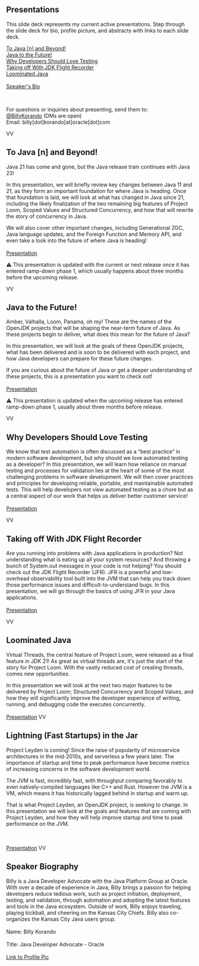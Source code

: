 ## Presentations
This slide deck represents my current active presentations. Step through the slide deck for bio, profile picture, and abstracts with links to each slide deck. 

<a href=#/0/1>To Java [n] and Beyond!</a><br/>
<a href=#/0/2>Java to the Future!</a><br/>
<a href=#/0/3>Why Developers Should Love Testing</a><br/>
<a href=#/0/4>Taking off With JDK Flight Recorder</a><br/>
<a href=#/0/5>Loominated Java</a><br/>
<br/>
<a href=#/0/6>Speaker's Bio</a><br/>


<br/>

For questions or inquiries about presenting, send them to:<br/> 
[@BillyKorando](https://twitter.com/BillyKorando) (DMs are open)<br/>
Email: billy[dot]korando[at]oracle[dot]com

VV

## To Java [n] and Beyond!

Java 21 has come and gone, but the Java release train continues with Java 23!

In this presentation, we will briefly review key changes between Java 11 and 21, as they form an important foundation for where Java is heading. Once that foundation is laid, we will look at what has changed in Java since 21, including the likely finalization of the two remaining big features of Project Loom, Scoped Values and Structured Concurrency, and how that will rewrite the story of concurrency in Java. 

We will also cover other important changes, including Generational ZGC, Java language updates, and the Foreign Function and Memory API, and even take a look into the future of where Java is heading! 
<br/><br/>
[Presentation](to-java-n-and-beyond/)

⚠️ This presentation is updated with the current or next release once it has entered ramp-down phase 1, which usually happens about three months before the upcoming release.

VV

## Java to the Future!
Amber, Valhalla, Loom, Panama, oh my! These are the names of the OpenJDK projects that will be shaping the near-term future of Java. As these projects begin to deliver, what does this mean for the future of Java?

In this presentation, we will look at the goals of these OpenJDK projects, what has been delivered and is soon to be delivered with each project, and how Java developers can prepare for these future changes. 

If you are curious about the future of Java or get a deeper understanding of these projects, this is a presentation you want to check out!
<br/><br/>
[Presentation](java-to-the-future/)

⚠️ This presentation is updated when the upcoming release has entered ramp-down phase 1, usually about three months before release.

VV

## Why Developers Should Love Testing
We know that test automation is often discussed as a “best practice” in modern software development, but why should we love automated testing as a developer? In this presentation, we will learn how reliance on manual testing and processes for validation lies at the heart of some of the most challenging problems in software development. We will then cover practices and principles for developing reliable, portable, and maintainable automated tests. This will help developers not view automated testing as a chore but as a central aspect of our work that helps us deliver better customer service!
<br/><br/>
[Presentation](why-developers-should-love-testing/)

VV

## Taking off With JDK Flight Recorder
Are you running into problems with Java applications in production? Not understanding what is eating up all your system resources? And throwing a bunch of System.out messages in your code is not helping? You should check out the JDK Flight Recorder (JFR). JFR is a powerful and low-overhead observability tool built into the JVM that can help you track down those performance issues and difficult-to-understand bugs. In this presentation, we will go through the basics of using JFR in your Java applications.
<br/><br/>
[Presentation](taking-off-with-jfr/)

VV

## Loominated Java

Virtual Threads, the central feature of Project Loom, were released as a final feature in JDK 21! As great as virtual threads are, it's just the start of the story for Project Loom. With the vastly reduced cost of creating threads, comes new opportunities. 

In this presentation we will look at the next two major features to be delivered by Project Loom; Structured Concurrency and Scoped Values, and how they will significantly improve the developer experience of writing, running, and debugging code the executes concurrently.
<br/><br/>
[Presentation](loominated-java/)
VV 


## Lightning (Fast Startups) in the Jar

Project Leyden is coming! Since the raise of popularity of microservice architectures in the mid-2010s, and serverless a few years later. The importance of startup and time to peak performance have become metrics of increasing concerns in the software development world. 

The JVM is fast, incredibly fast, with throughput comparing favorably to even natively-compiled languages like C++ and Rust. However tne JVM is a VM, which means it has historically lagged behind in startup and warm up. 

That is what Project Leyden, an OpenJDK project, is seeking to change. In this presentation we will look at the goals and features that are coming with Project Leyden, and how they will help improve startup and time to peak performance on the JVM. 

<br/><br/>
[Presentation](leyden/)
VV 

## Speaker Biography

Billy is a Java Developer Advocate with the Java Platform Group at Oracle. With over a decade of experience in Java, Billy brings a passion for helping developers reduce tedious work, such as project initiation, deployment, testing, and validation, through automation and adopting the latest features and tools in the Java ecosystem. Outside of work, Billy enjoys traveling, playing kickball, and cheering on the Kansas City Chiefs. Billy also co-organizes the Kansas City Java users group.
<br/><br/>
Name: Billy Korando
<br/><br/>
Title: Java Developer Advocate - Oracle
<br/><br/>
[Link to Profile Pic](https://drive.google.com/file/d/1A5zzpj1HGFIpk83vanCtutOjzN8zb-dz/view?usp=sharing)